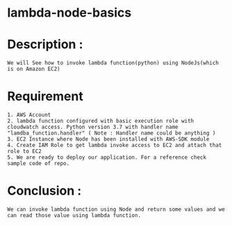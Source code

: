 # lambda-node-basics

# Description : 
    We will See how to invoke lambda function(python) using NodeJs(which is on Amazon EC2)
    
# Requirement
    1. AWS Account 
    2. lambda function configured with basic execution role with cloudwatch access. Python version 3.7 with handler name "lamdba_function.handler" ( Note : Handler name could be anything ) 
    3. EC2 Instance where Node has been installed with AWS-SDK module
    4. Create IAM Role to get lambda invoke access to EC2 and attach that role to EC2
    5. We are ready to deploy our application. For a reference check sample code of repo.
    
# Conclusion :
    We can invoke lambda function using Node and return some values and we can read those value using lambda function.
    
    
